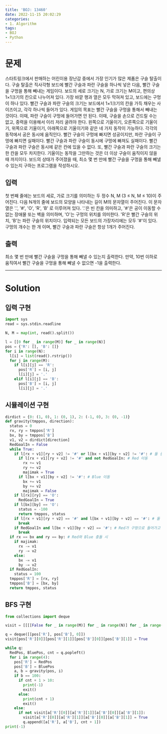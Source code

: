 ```yaml
---
title: 'BOJ: 13460'
date: 2022-11-15 20:02:29
categories:
- 1. Algorithm
tags:
- BOJ
- Python
---
```

# 문제

스타트링크에서 판매하는 어린이용 장난감 중에서 가장 인기가 많은 제품은 구슬 탈출이다. 구슬 탈출은 직사각형 보드에 빨간 구슬과 파란 구슬을 하나씩 넣은 다음, 빨간 구슬을 구멍을 통해 빼내는 게임이다.
보드의 세로 크기는 N, 가로 크기는 M이고, 편의상 1×1크기의 칸으로 나누어져 있다. 가장 바깥 행과 열은 모두 막혀져 있고, 보드에는 구멍이 하나 있다. 빨간 구슬과 파란 구슬의 크기는 보드에서 1×1크기의 칸을 가득 채우는 사이즈이고, 각각 하나씩 들어가 있다. 게임의 목표는 빨간 구슬을 구멍을 통해서 빼내는 것이다. 이때, 파란 구슬이 구멍에 들어가면 안 된다.
이때, 구슬을 손으로 건드릴 수는 없고, 중력을 이용해서 이리 저리 굴려야 한다. 왼쪽으로 기울이기, 오른쪽으로 기울이기, 위쪽으로 기울이기, 아래쪽으로 기울이기와 같은 네 가지 동작이 가능하다.
각각의 동작에서 공은 동시에 움직인다. 빨간 구슬이 구멍에 빠지면 성공이지만, 파란 구슬이 구멍에 빠지면 실패이다. 빨간 구슬과 파란 구슬이 동시에 구멍에 빠져도 실패이다. 빨간 구슬과 파란 구슬은 동시에 같은 칸에 있을 수 없다. 또, 빨간 구슬과 파란 구슬의 크기는 한 칸을 모두 차지한다. 기울이는 동작을 그만하는 것은 더 이상 구슬이 움직이지 않을 때 까지이다.
보드의 상태가 주어졌을 때, 최소 몇 번 만에 빨간 구슬을 구멍을 통해 빼낼 수 있는지 구하는 프로그램을 작성하시오.

## 입력

첫 번째 줄에는 보드의 세로, 가로 크기를 의미하는 두 정수 N, M (3 ≤ N, M ≤ 10)이 주어진다. 다음 N개의 줄에 보드의 모양을 나타내는 길이 M의 문자열이 주어진다. 이 문자열은 '.', '#', 'O', 'R', 'B' 로 이루어져 있다. '.'은 빈 칸을 의미하고, '#'은 공이 이동할 수 없는 장애물 또는 벽을 의미하며, 'O'는 구멍의 위치를 의미한다. 'R'은 빨간 구슬의 위치, 'B'는 파란 구슬의 위치이다.
입력되는 모든 보드의 가장자리에는 모두 '#'이 있다. 구멍의 개수는 한 개 이며, 빨간 구슬과 파란 구슬은 항상 1개가 주어진다.

## 출력

최소 몇 번 만에 빨간 구슬을 구멍을 통해 빼낼 수 있는지 출력한다. 만약, 10번 이하로 움직여서 빨간 구슬을 구멍을 통해 빼낼 수 없으면 -1을 출력한다.

<!-- More -->

***

# Solution

## 입력 구현

~~~python
import sys
read = sys.stdin.readline

N, M = map(int, read().split())

l = [[0 for _ in range(M)] for _ in range(N)]
pos = {'R': [], 'B': []}
for i in range(N):
  l[i] = list(read().rstrip())
  for j in range(M):
    if l[i][j] == 'R':
      pos['R'] = [i, j]
      l[i][j] = '.'
    elif l[i][j] == 'B':
      pos['B'] = [i, j]
      l[i][j] = '.'
~~~

## 시뮬레이션 구현

~~~python
dirdict = {0: (1, 0), 1: (0, 1), 2: (-1, 0), 3: (0, -1)}
def gravity(tmppos, direction):
  status = 0
  rx, ry = tmppos['R']
  bx, by = tmppos['B']
  v1, v2 = dirdict[direction]
  RedGoalIn = False
  while True:
    if l[rx + v1][ry + v2] != '#' or l[bx + v1][by + v2] != '#': # 둘 중 하나가 이동 가능할 때
      if l[rx + v1][ry + v2] != '#' and not RedGoalIn: # Red 이동
        rx += v1
        ry += v2
        majimak = True
      if l[bx + v1][by + v2] != '#': # Blue 이동
        bx += v1
        by += v2
        majimak = False
    if l[rx][ry] == 'O':
      RedGoalIn = True
    if l[bx][by] == 'O':
      status = -100
      return tmppos, status
    if l[rx + v1][ry + v2] == '#' and l[bx + v1][by + v2] == '#': # 둘 다 이동 불가 시 이동 정지
      break
    if RedGoalIn and l[bx + v1][by + v2] == '#': # Red가 구멍으로 들어가고 Blue는 이동 불가 시 이동 정지
      break
  if rx == bx and ry == by: # Red와 Blue 충돌 시
    if majimak:
      rx -= v1
      ry -= v2
    else:
      bx -= v1
      by -= v2
  if RedGoalIn:
    status = 100
  tmppos['R'] = [rx, ry]
  tmppos['B'] = [bx, by]
  return tmppos, status
~~~

## BFS 구현

~~~python
from collections import deque

visit = [[[[False for _ in range(M)] for _ in range(N)] for _ in range(M)] for _ in range(N)]

q = deque([[pos['R'], pos['B'], 0]])
visit[pos['R'][0]][pos['R'][1]][pos['B'][0]][pos['B'][1]] = True

while q:
  RedPos, BluePos, cnt = q.popleft()
  for i in range(4):
    pos['R'] = RedPos
    pos['B'] = BluePos
    a, b = gravity(pos, i)
    if b == 100:
      if cnt + 1 > 10:
        print(-1)
        exit()
      else:
        print(cnt + 1)
        exit()
    else:
      if not visit[a['R'][0]][a['R'][1]][a['B'][0]][a['B'][1]]:
        visit[a['R'][0]][a['R'][1]][a['B'][0]][a['B'][1]] = True
        q.append([a['R'], a['B'], cnt + 1])
print(-1)
~~~